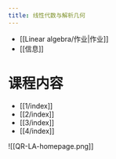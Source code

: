 ```yaml
---
title: 线性代数与解析几何
---
```


- [[Linear algebra/作业|作业]]
- [[信息]]
# 课程内容
- [[1/index]]
- [[2/index]]
- [[3/index]]
- [[4/index]]

![[QR-LA-homepage.png]]
